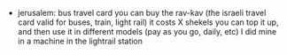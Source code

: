 - jerusalem: bus travel card
you can buy the rav-kav (the israeli travel card valid for buses, train, light rail)
it costs X shekels
you can top it up, and then use it in different models (pay as you go, daily, etc)
I did mine in a machine in the lightrail station

